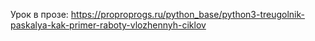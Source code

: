Урок в прозе: https://proproprogs.ru/python_base/python3-treugolnik-paskalya-kak-primer-raboty-vlozhennyh-ciklov